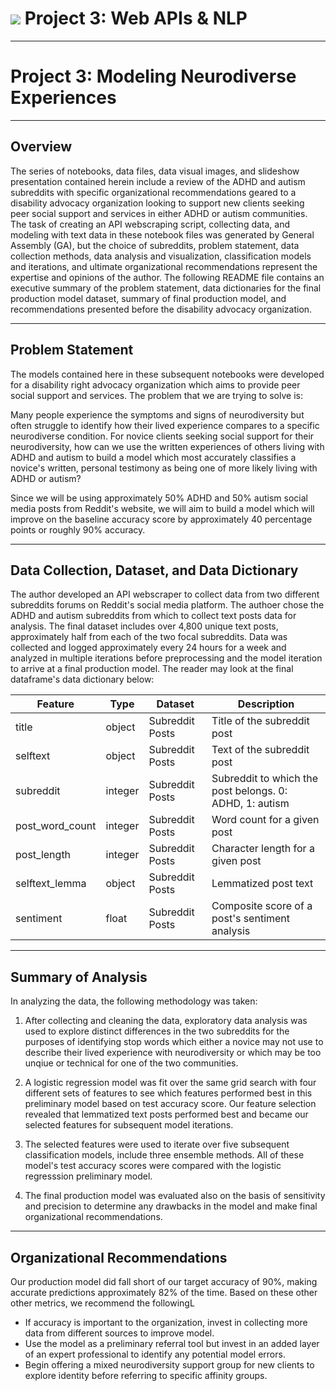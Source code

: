 # ![](https://ga-dash.s3.amazonaws.com/production/assets/logo-9f88ae6c9c3871690e33280fcf557f33.png) Project 3: Web APIs & NLP

---

# Project 3: Modeling Neurodiverse Experiences

---

## Overview

The series of notebooks, data files, data visual images, and slideshow presentation contained herein include a review of the ADHD and autism subreddits with specific organizational recommendations geared to a disability advocacy organization looking to support new clients seeking peer social support and services in either ADHD or autism communities. The task of creating an API webscraping script, collecting data, and modeling with text data in these notebook files was generated by General Assembly (GA), but the choice of subreddits, problem statement, data collection methods, data analysis and visualization, classification models and iterations, and ultimate organizational recommendations represent the expertise and opinions of the author. The following README file contains an executive summary of the problem statement, data dictionaries for the final production model dataset, summary of final production model, and recommendations presented before the disability advocacy organization.

---

## Problem Statement

The models contained here in these subsequent notebooks were developed for a disability right advocacy organization which aims to provide peer social support and services. The problem that we are trying to solve is:

Many people experience the symptoms and signs of neurodiversity but often struggle to identify how their lived experience compares to a specific neurodiverse condition. For novice clients seeking social support for their neurodiversity, how can we use the written experiences of others living with ADHD and autism to build a model which most accurately classifies a novice's written, personal testimony as being one of more likely living with ADHD or autism?

Since we will be using approximately 50% ADHD and 50% autism social media posts from Reddit's website, we will aim to build a model which will improve on the baseline accuracy score by approximately 40 percentage points or roughly 90% accuracy.

---

## Data Collection, Dataset, and Data Dictionary

The author developed an API webscraper to collect data from two different subreddits forums on Reddit's social media platform. The authoer chose the ADHD and autism subreddits from which to collect text posts data for analysis. The final dataset includes over 4,800 unique text posts, approximately half from each of the two focal subreddits. Data was collected and logged approximately every 24 hours for a week and analyzed in multiple iterations before preprocessing and the model iteration to arrive at a final production model. The reader may look at the final dataframe's data dictionary below:

|Feature|Type|Dataset|Description|
|---|---|---|---|
|title|object|Subreddit Posts|Title of the subreddit post|
|selftext|object|Subreddit Posts|Text of the subreddit post|
|subreddit|integer|Subreddit Posts|Subreddit to which the post belongs. 0: ADHD, 1: autism|
|post_word_count|integer|Subreddit Posts|Word count for a given post|
|post_length|integer|Subreddit Posts|Character length for a given post|
|selftext_lemma|object|Subreddit Posts|Lemmatized post text|
|sentiment|float|Subreddit Posts|Composite score of a post's sentiment analysis|


---

## Summary of Analysis

In analyzing the data, the following methodology was taken:

1. After collecting and cleaning the data, exploratory data analysis was used to explore distinct differences in the two subreddits for the purposes of identifying stop words which either a novice may not use to describe their lived experience with neurodiversity or which may be too unqiue or technical for one of the two communities.

2. A logistic regression model was fit over the same grid search with four different sets of features to see which features performed best in this preliminary model based on test accuracy score. Our feature selection revealed that lemmatized text posts performed best and became our selected features for subsequent model iterations.

3. The selected features were used to iterate over five subsequent classification models, include three ensemble methods. All of these model's test accuracy scores were compared with the logistic regresssion preliminary model.

4. The final production model was evaluated also on the basis of sensitivity and precision to determine any drawbacks in the model and make final organizational recommendations.

---

## Organizational Recommendations

Our production model did fall short of our target accuracy of 90%, making accurate predictions approximately 82% of the time. Based on these other other metrics, we recommend the followingL

* If accuracy is important to the organization, invest in collecting more data from different sources to improve model.
* Use the model as a preliminary referral tool but invest in an added layer of an expert professional to identify any potential model errors.
* Begin offering a mixed neurodiversity support group for new clients to explore identity before referring to specific affinity groups.